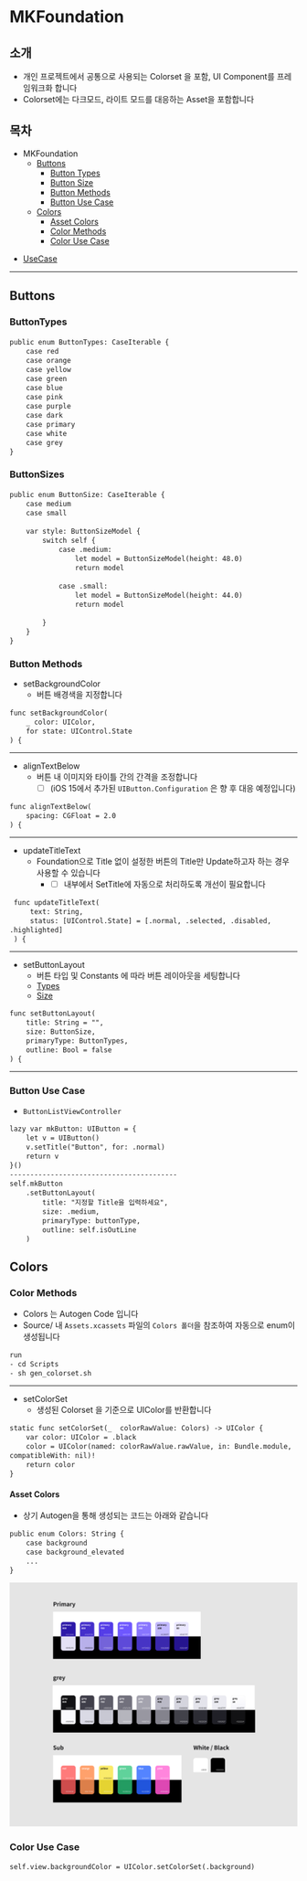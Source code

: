 
  

# MKFoundation


## 소개  
* 개인 프로젝트에서 공통으로 사용되는 Colorset 을 포함, UI Component를 프레임워크화 합니다
* Colorset에는 다크모드, 라이트 모드를 대응하는 Asset을 포함합니다

## 목차
 
- MKFoundation
    * [Buttons](#buttons)
        * [Button Types](#buttontypes)
        * [Button Size](#buttonsizes)
        * [Button Methods](#button-methods)
        * [Button Use Case](#button-use-case)
    * [Colors](#colors)
        * [Asset Colors](#asset-colors)
        * [Color Methods](#color-methods)
        * [Color Use Case](#color-use-case)
 
 
* [UseCase](#usecase)

---
## Buttons

### ButtonTypes
```
public enum ButtonTypes: CaseIterable {
    case red
    case orange
    case yellow
    case green
    case blue
    case pink
    case purple
    case dark
    case primary
    case white
    case grey
}
```
### ButtonSizes
```
public enum ButtonSize: CaseIterable {
    case medium
    case small
    
    var style: ButtonSizeModel {
        switch self {
            case .medium:
                let model = ButtonSizeModel(height: 48.0)
                return model

            case .small:
                let model = ButtonSizeModel(height: 44.0)
                return model
                
        }
    }
}

```

### Button Methods
* setBackgroundColor
    * 버튼 배경색을 지정합니다
```
func setBackgroundColor(
    _ color: UIColor,
    for state: UIControl.State
) {
```
---
* alignTextBelow
    * 버튼 내 이미지와 타이틀 간의 간격을 조정합니다
        - [ ] (iOS 15에서 추가된 `UIButton.Configuration` 은 향 후 대응 예정입니다)
```
func alignTextBelow(
    spacing: CGFloat = 2.0
) {
```
---
* updateTitleText
    * Foundation으로 Title 없이 설정한 버튼의 Title만 Update하고자 하는 경우 사용할 수 있습니다
        * - [ ] 내부에서 SetTitle에 자동으로 처리하도록 개선이 필요합니다
```
 func updateTitleText(
     text: String,
     status: [UIControl.State] = [.normal, .selected, .disabled, .highlighted]
 ) {
```
---
* setButtonLayout
    * 버튼 타입 및 Constants 에 따라 버튼 레이아웃을 세팅합니다
    * [Types](#buttontypes)
    * [Size](#buttonsizes)
```
func setButtonLayout(
    title: String = "",
    size: ButtonSize,
    primaryType: ButtonTypes,
    outline: Bool = false
) {
```
---
### Button Use Case
* `ButtonListViewController` 
```
lazy var mkButton: UIButton = {
    let v = UIButton()
    v.setTitle("Button", for: .normal)
    return v
}()
-----------------------------------------
self.mkButton
    .setButtonLayout(
        title: "지정할 Title을 입력하세요",
        size: .medium,
        primaryType: buttonType,
        outline: self.isOutLine
    )
```


## Colors

### Color Methods
* Colors 는 Autogen Code 입니다
* Source/ 내 `Assets.xcassets` 파일의 `Colors 폴더`을 참조하여 자동으로 enum이 생성됩니다
```
run 
- cd Scripts
- sh gen_colorset.sh
```
---
* setColorSet
    * 생성된 Colorset 을 기준으로 UIColor를 반환합니다
```
static func setColorSet(_  colorRawValue: Colors) -> UIColor {
    var color: UIColor = .black
    color = UIColor(named: colorRawValue.rawValue, in: Bundle.module, compatibleWith: nil)!
    return color
}
```

#### Asset Colors
* 상기 Autogen을 통해 생성되는 코드는 아래와 같습니다
```
public enum Colors: String {
    case background
    case background_elevated
    ...
}
```
![예시 이미지](https://github.com/vincent-k-sm/MKFoundation/blob/develop/Images/ColorSet.png?raw=true)


### Color Use Case
```
self.view.backgroundColor = UIColor.setColorSet(.background)
```
